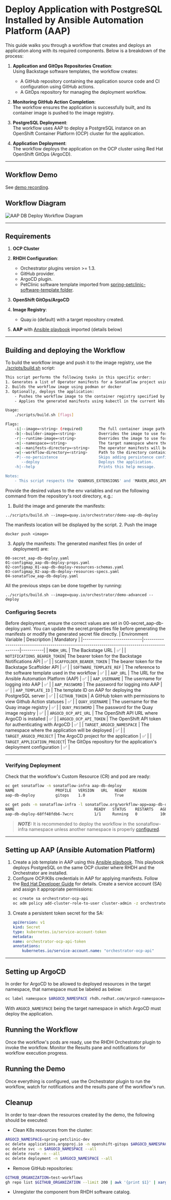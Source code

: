 # Deploy Application with PostgreSQL Installed by Ansible Automation Platform (AAP)

This guide walks you through a workflow that creates and deploys an application along with its required components. Below is a breakdown of the process:

1. **Application and GitOps Repositories Creation**:  
   Using Backstage software templates, the workflow creates:
   - A GitHub repository containing the application source code and CI configuration using GitHub actions.
   - A GitOps repository for managing the deployment workflow.

2. **Monitoring GitHub Action Completion**:  
   The workflow ensures the application is successfully built, and its container image is pushed to the image registry.

3. **PostgreSQL Deployment**:  
   The workflow uses AAP to deploy a PostgreSQL instance on an OpenShift Container Platform (OCP) cluster for the application.

4. **Application Deployment**:  
   The workflow deploys the application on the OCP cluster using Red Hat OpenShift GitOps (ArgoCD).

---
## Workflow Demo
See [demo recording](https://www.youtube.com/watch?v=ApDemFgkjqo).

## Workflow Diagram

![AAP DB Deploy Workflow Diagram](./aap-db-deploy-workflow/src/main/resources/aap-db-deploy.svg)

---

## Requirements

1. **OCP Cluster**
2. **RHDH Configuration**:  
   - Orchestrator plugins version >= 1.3.  
   - GitHub provider.  
   - ArgoCD plugin.  
   - PetClinic software template imported from [spring-petclinic-software-template folder](./spring-petclinic-software-template).

3. **OpenShift GitOps/ArgoCD**
4. **Image Registry**:  
   - Quay.io (default) with a target repository created.
5. **AAP** with [Ansible playbook](./postgres_playbook/blob/main/psql.yaml) imported (details below)

---

## Building and deploying the Workflow

To build the workflow image and push it to the image registry, use the [./scripts/build.sh](../scripts/build.sh) script:
```bash
This script performs the following tasks in this specific order:
1. Generates a list of Operator manifests for a SonataFlow project using the kn-workflow plugin (requires at least v1.35.0)
2. Builds the workflow image using podman or docker
3. Optionally, deploys the application:
    - Pushes the workflow image to the container registry specified by the image path
    - Applies the generated manifests using kubectl in the current k8s namespace

Usage: 
    ./scripts/build.sh [flags]

Flags:
    -i|--image=<string> (required)       The full container image path to use for the workflow, e.g: quay.io/orchestrator/demo.
    -b|--builder-image=<string>          Overrides the image to use for building the workflow image.
    -r|--runtime-image=<string>          Overrides the image to use for running the workflow.
    -n|--namespace=<string>              The target namespace where the manifests will be applied. Default: current namespace.
    -m|--manifests-directory=<string>    The operator manifests will be generated inside the specified directory. Default: 'manifests' directory in the current directory.
    -w|--workflow-directory=<string>     Path to the directory containing the workflow's files (the 'src' directory). Default: current directory.
    -P|--no-persistence                  Skips adding persistence configuration to the sonataflow CR.
       --deploy                          Deploys the application.
    -h|--help                            Prints this help message.

Notes: 
    - This script respects the 'QUARKUS_EXTENSIONS' and 'MAVEN_ARGS_APPEND' environment variables.
```

Provide the desired values to the env variables and run the following command from the repository's root directory, e.g.:

1. Build the image and generate the manifests:
```
../scripts/build.sh --image=quay.io/orchestrator/demo-aap-db-deploy
```

The manifests location will be displayed by the script.
2. Push the image
```
docker push <image>
```

3. Apply the manifests:
The generated manifest files (in order of deployment) are:
```
00-secret_aap-db-deploy.yaml
01-configmap_aap-db-deploy-props.yaml
02-configmap_01-aap-db-deploy-resources-schemas.yaml
03-configmap_02-aap-db-deploy-resources-specs.yaml
04-sonataflow_aap-db-deploy.yaml
```

All the previous steps can be done together by running:
```
../scripts/build.sh --image=quay.io/orchestrator/demo-advanced --deploy
```

### Configuring Secrets
Before deployment, ensure the correct values are set in 00-secret_aap-db-deploy.yaml.
You can update the secret.properties file before generating the manifests or modify the generated secret file directly.
| Environment Variable        | Description                                                                                   | Mandatory |
|-----------------------------|-----------------------------------------------------------------------------------------------|-----------|
| `RHDH_URL`                  | The Backstage URL                                                                             | ✅         |
| `NOTIFICATIONS_BEARER_TOKEN`| The bearer token for the Backstage Notifications API                                          | ✅         |
| `SCAFFOLDER_BEARER_TOKEN`   | The bearer token for the Backstage Scaffolder API                                             | ✅         |
| `SOFTWARE_TEMPLATE_REF`     | The reference to the software template used in the workflow                                   | ✅         |
| `AAP_URL`                   | The URL for the Ansible Automation Platform (AAP)                                             | ✅         |
| `AAP_USERNAME`              | The username for logging into AAP                                                            | ✅         |
| `AAP_PASSWORD`              | The password for logging into AAP                                                            | ✅         |
| `AAP_TEMPLATE_ID`           | The template ID on AAP for deploying the PostgreSQL server                                    | ✅         |
| `GITHUB_TOKEN`              | A GitHub token with permissions to view Github Action statuses                                | ✅         |
| `QUAY_USERNAME`             | The username for the Quay image registry                                                     | ✅         |
| `QUAY_PASSWORD`             | The password for the Quay image registry                                                     | ✅         |
| `ARGOCD_OCP_API_URL`        | The OpenShift API URL where ArgoCD is installed                                               | ✅         |
| `ARGOCD_OCP_API_TOKEN`      | The OpenShift API token for authenticating with ArgoCD                                        | ✅         |
| `TARGET_ARGOCD_NAMESPACE`   | The namespace where the application will be deployed                                          | ✅         |
| `TARGET_ARGOCD_PROJECT`     | The ArgoCD project for the application                                                        | ✅         |
| `TARGET_APPLICATION_PROJECT`| The GitOps repository for the application's deployment configuration                          | ✅         |


---

### Verifying Deployment
Check that the workflow's Custom Resource (CR) and pod are ready:
```bash
oc get sonataflow -n sonataflow-infra aap-db-deploy
NAME                  PROFILE   VERSION   URL   READY   REASON
aap-db-deploy         gitops    1.0             True

oc get pods -n sonataflow-infra -l sonataflow.org/workflow-app=aap-db-deploy
NAME                                   READY   STATUS    RESTARTS   AGE
aap-db-deploy-68ff48fdb6-7wcrc         1/1     Running   0          10m
```

> **_NOTE:_** It is recommended to deploy the workflow in the sonataflow-infra namespace unless another namespace is properly [configured](https://github.com/rhdhorchestrator/orchestrator-helm-operator/tree/main/docs/release-1.3#additional-workflow-namespaces).

---

## Setting up AAP (Ansible Automation Platform)
1. Create a job template in AAP using this [Ansible playbook](./postgres_playbook/blob/main/psql.yaml). This playbook deploys PostgreSQL on the same OCP cluster where RHDH and the Orchestrator are installed.
1. Configure OCP/K8s credentials in AAP for applying manifests. Follow the [Red Hat Developer Guide](https://developers.redhat.com/articles/2023/06/26/how-deploy-apps-k8s-cluster-automation-controller#install_and_configure_ansible_automation_platform) for details. Create a service account (SA) and assign it appropriate permissions:
    ```bash
    oc create sa orchestrator-ocp-api
    oc adm policy add-cluster-role-to-user cluster-admin -z orchestrator-ocp-api
    ```
1. Create a persistent token secret for the SA:    
    ```yaml
    apiVersion: v1
    kind: Secret
    type: kubernetes.io/service-account-token
    metadata:
    name: orchestrator-ocp-api-token
    annotations:
        kubernetes.io/service-account.name: "orchestrator-ocp-api"
    ```

---

## Setting up ArgoCD
In order for ArgoCD to be allowed to deployed resources in the target namespace, that namespace must be labeled as below:

```bash
oc label namespace $ARGOCD_NAMESPACE rhdh.redhat.com/argocd-namespace=
```
With `ARGOCD_NAMESPACE` being the target namespace in which ArgoCD must deploy the application.

## Running the Workflow
Once the workflow's pods are ready, use the RHDH Orchestrator plugin to invoke the workflow.
Monitor the Results pane and notifications for workflow execution progress.

## Running the Demo
Once everything is configured, use the Orchestrator plugin to run the workflow, watch for notifications and the results pane of the workflow's run.

## Cleanup
In order to tear-down the resources created by the demo, the following should be executed:

* Clean K8s resources from the cluster:
```bash
ARGOCD_NAMESPACE=spring-petclinic-dev
oc delete applications.argoproj.io -n openshift-gitops $ARGOCD_NAMESPACE
oc delete svc -n $ARGOCD_NAMESPACE --all
oc delete route -n --all
oc delete deployment -n $ARGOCD_NAMESPACE --all
```

* Remove GitHub repositories:
```bash
GITHUB_ORGANIZATION=test-workflows
gh repo list $GITHUB_ORGANIZATION --limit 200 | awk '{print $1}' | xargs -I {} gh repo delete {} --yes
```

* Unregister the component from RHDH software catalog.
